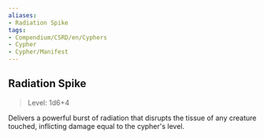 ```yaml
---
aliases:
- Radiation Spike
tags:
- Compendium/CSRD/en/Cyphers
- Cypher
- Cypher/Manifest
---
```


  
## Radiation Spike  
>Level: 1d6+4  
  
Delivers a powerful burst of radiation that disrupts the tissue of any creature touched, inflicting damage equal to the cypher's level.